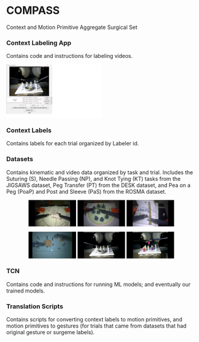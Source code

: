 # COMPASS
Context and Motion Primitive Aggregate Surgical Set

### Context Labeling App 
Contains code and instructions for labeling videos.

<img align="middle" src="https://github.com/UVA-DSA/COMPASS/blob/main/Figures/poap_app_2.png" width="50%">

### Context Labels
Contains labels for each trial organized by Labeler id.

### Datasets
Contains kinematic and video data organized by task and trial.
Includes the Suturing (S), Needle Passing (NP), and Knot Tying (KT) tasks from the JIGSAWS dataset, Peg Transfer (PT) from the DESK dataset, and Pea on a Peg (PoaP) and Post and Sleeve (PaS) from the ROSMA dataset.


<p align="middle" float="left">
  <img align="top" src="https://github.com/UVA-DSA/COMPASS/blob/main/Figures/suturing_frame.png" alt="Suturing" title="Suturing" width="25%"/>
  <img align="top" src="https://github.com/UVA-DSA/COMPASS/blob/main/Figures/needle_passing_frame.png" alt="Needle Passing" title="Needle Passing" width="25%"/>
  <img align="top" src="https://github.com/UVA-DSA/COMPASS/blob/main/Figures/knot_tying_frame.png" alt="Knot Tying" title="Knot Tying" width="25%"/>
</p>

<p align="middle" float="left">
  <img align="top" src="https://github.com/UVA-DSA/COMPASS/blob/main/Figures/PT_frame.png" alt="Peg Transfer" title="Peg Transfer" width="25%"/>
  <img align="top" src="https://github.com/UVA-DSA/COMPASS/blob/main/Figures/PoaP_frame.png" alt="Pea on a Peg" title="Pea on a Peg" width="25%"/>
  <img align="top" src="https://github.com/UVA-DSA/COMPASS/blob/main/Figures/PaS_frame.png" alt="Post and Sleeve" title="Post and Sleeve" width="25%"/>
</p>



### TCN
Contains code and instructions for running ML models; and eventually our trained models.

### Translation Scripts
Contains scripts for converting context labels to motion primitives, and motion primitives to gestures (for trials that came from datasets that had original gesture or surgeme labels).

